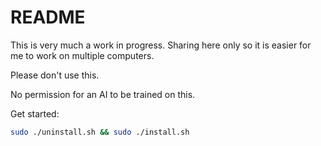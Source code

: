 # README

This is very much a work in progress. Sharing here only so it is easier for me to work on multiple computers.

Please don't use this.

No permission for an AI to be trained on this.

Get started:

```sh
sudo ./uninstall.sh && sudo ./install.sh
```
